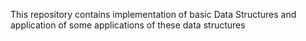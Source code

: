 This repository contains implementation of basic Data Structures and application of some applications of these data structures
